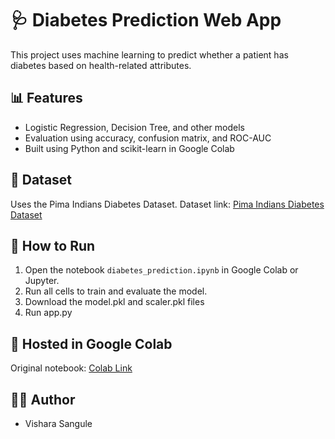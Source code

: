 # 🩺 Diabetes Prediction Web App

This project uses machine learning to predict whether a patient has diabetes based on health-related attributes.

## 📊 Features
- Logistic Regression, Decision Tree, and other models
- Evaluation using accuracy, confusion matrix, and ROC-AUC
- Built using Python and scikit-learn in Google Colab

## 🧪 Dataset
Uses the Pima Indians Diabetes Dataset.
Dataset link: [Pima Indians Diabetes Dataset](https://www.kaggle.com/datasets/uciml/pima-indians-diabetes-database)

## 🚀 How to Run
1. Open the notebook `diabetes_prediction.ipynb` in Google Colab or Jupyter.
2. Run all cells to train and evaluate the model.
3. Download the model.pkl and scaler.pkl files
4. Run app.py

## 🔗 Hosted in Google Colab
Original notebook: [Colab Link](https://colab.research.google.com/drive/14LnWQyxtX1yG6kLZSEt-nn51tWCM3N73)

## 👩‍💻 Author
- Vishara Sangule
